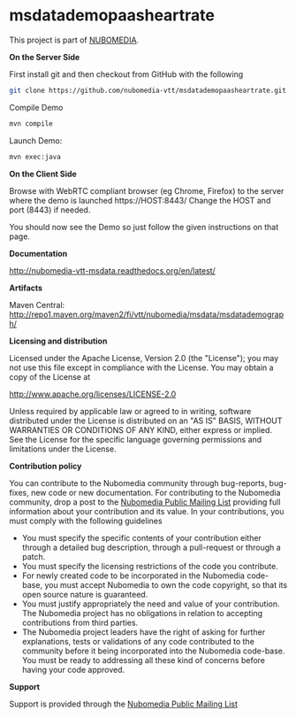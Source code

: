 # msdatademopaasheartrate
This project is part of [NUBOMEDIA].

**On the Server Side**

First install git and then checkout from GitHub with the following

```bash
git clone https://github.com/nubomedia-vtt/msdatademopaasheartrate.git
```

Compile Demo

```bash
mvn compile
```

Launch Demo:

```bash
mvn exec:java
```

**On the Client Side**

Browse with WebRTC compliant browser (eg Chrome, Firefox) to the server where the demo is launched https://HOST:8443/ 
Change the HOST and port (8443) if needed.

You should now see the Demo so just follow the given instructions on that page.

**Documentation**

http://nubomedia-vtt-msdata.readthedocs.org/en/latest/

**Artifacts**

Maven Central:
http://repo1.maven.org/maven2/fi/vtt/nubomedia/msdata/msdatademograph/

**Licensing and distribution**

Licensed under the Apache License, Version 2.0 (the "License"); you may not use this file except in compliance with the License. You may obtain a copy of the License at

http://www.apache.org/licenses/LICENSE-2.0

Unless required by applicable law or agreed to in writing, software distributed under the License is distributed on an "AS IS" BASIS, WITHOUT WARRANTIES OR CONDITIONS OF ANY KIND, either express or implied. See the License for the specific language governing permissions and limitations under the License.


**Contribution policy**

You can contribute to the Nubomedia community through bug-reports, bug-fixes, new code or new documentation. For contributing to the Nubomedia community, drop a post to the [Nubomedia Public Mailing List] providing full information about your contribution and its value. In your contributions, you must comply with the following guidelines

* You must specify the specific contents of your contribution either through a
  detailed bug description, through a pull-request or through a patch.
* You must specify the licensing restrictions of the code you contribute.
* For newly created code to be incorporated in the Nubomedia code-base, you must
  accept Nubomedia to own the code copyright, so that its open source nature is
  guaranteed.
* You must justify appropriately the need and value of your contribution. The
  Nubomedia project has no obligations in relation to accepting contributions
  from third parties.
* The Nubomedia project leaders have the right of asking for further
  explanations, tests or validations of any code contributed to the community
  before it being incorporated into the Nubomedia code-base. You must be ready to
  addressing all these kind of concerns before having your code approved.

**Support**

Support is provided through the [Nubomedia Public Mailing List]

[NUBOMEDIA]: http://www.nubomedia.eu
[Nubomedia Public Mailing List]: https://groups.google.com/forum/#!forum/nubomedia-dev


